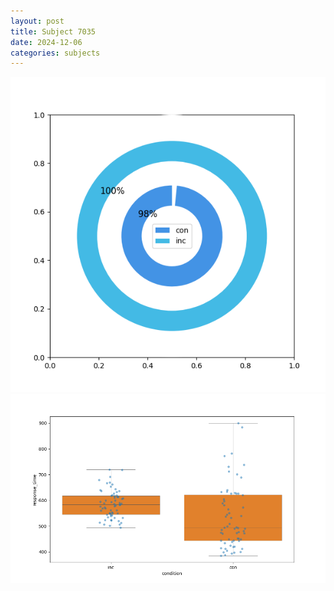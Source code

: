 ```yaml
---
layout: post
title: Subject 7035
date: 2024-12-06
categories: subjects
---
```


![](data/7035/run-4/7035_accuracy_by_condition.png)
![](data/7035/run-4/7035_rt.png)
